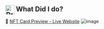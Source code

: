 ## <img src="https://cdn-icons.flaticon.com/png/512/2888/premium/2888407.png?token=exp=1638999104~hmac=118b9e97b8eec4912928d48d8ac64bf1" width="30px" align="left" alt="Programming Languages" /> What Did I do?

 📌 [NFT Card Preview - Live Website](https://card-preview.mariannebravo.repl.co)
 ![image](https://user-images.githubusercontent.com/59119687/145286331-865c4d77-a5d7-494a-ad1e-ece6f9ca41be.png)
  
